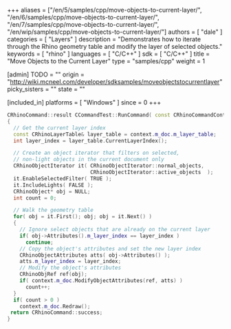 +++
aliases = ["/en/5/samples/cpp/move-objects-to-current-layer/", "/en/6/samples/cpp/move-objects-to-current-layer/", "/en/7/samples/cpp/move-objects-to-current-layer/", "/en/wip/samples/cpp/move-objects-to-current-layer/"]
authors = [ "dale" ]
categories = [ "Layers" ]
description = "Demonstrates how to iterate through the Rhino geometry table and modify the layer of selected objects."
keywords = [ "rhino" ]
languages = [ "C/C++" ]
sdk = [ "C/C++" ]
title = "Move Objects to the Current Layer"
type = "samples/cpp"
weight = 1

[admin]
TODO = ""
origin = "http://wiki.mcneel.com/developer/sdksamples/moveobjectstocurrentlayer"
picky_sisters = ""
state = ""

[included_in]
platforms = [ "Windows" ]
since = 0
+++

```cpp
CRhinoCommand::result CCommandTest::RunCommand( const CRhinoCommandContext& context )
{
  // Get the current layer index
  const CRhinoLayerTable& layer_table = context.m_doc.m_layer_table;
  int layer_index = layer_table.CurrentLayerIndex();

  // Create an object iterator that filters on selected,
  // non-light objects in the current document only
  CRhinoObjectIterator it( CRhinoObjectIterator::normal_objects,
                           CRhinoObjectIterator::active_objects  );
  it.EnableSelectedFilter( TRUE );
  it.IncludeLights( FALSE );
  CRhinoObject* obj = NULL;
  int count = 0;

  // Walk the geometry table
  for( obj = it.First(); obj; obj = it.Next() )
  {
    // Ignore select objects that are already on the current layer
    if( obj->Attributes().m_layer_index == layer_index )
      continue;
    // Copy the object's attributes and set the new layer index
    CRhinoObjectAttributes atts( obj->Attributes() );
    atts.m_layer_index = layer_index;
    // Modify the object's attributes
    CRhinoObjRef ref(obj);
    if( context.m_doc.ModifyObjectAttributes(ref, atts) )
      count++;
  }
  if( count > 0 )
    context.m_doc.Redraw();
 return CRhinoCommand::success;
}
```
